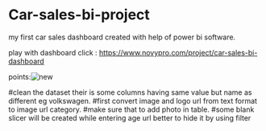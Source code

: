 # Car-sales-bi-project
my first car sales dashboard created with help of power bi software.

play with dashboard click : https://www.novypro.com/project/car-sales-bi-dashboard

points:![new](https://github.com/AnkitPilankar/Car-sales-bi-project/assets/139122495/57627bdc-77c3-4109-bd72-46f1c294616a)

#clean the dataset their is  some columns having same value but name  as different eg volkswagen. 
#first convert image and logo url from text format to image url category.
#make sure that to add photo in table.
#some blank slicer will be created while entering 
age url better to hide it by using filter
